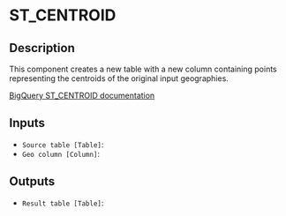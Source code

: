 
# ST_CENTROID
## Description

 This component creates a new table with a new column
 containing points representing the centroids of the original input geographies.

 <p><a href="https://cloud.google.com/bigquery/docs/reference/standard-sql/geography_functions#st_centroid" target="_blank" rel="noopener noreferrer"> BigQuery ST_CENTROID documentation</a></p>
 
## Inputs
* `Source table [Table]`: 
* `Geo column [Column]`: 

## Outputs
* `Result table [Table]`: 
